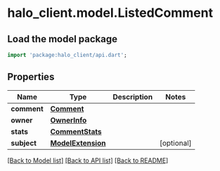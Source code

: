 # halo_client.model.ListedComment

## Load the model package
```dart
import 'package:halo_client/api.dart';
```

## Properties
Name | Type | Description | Notes
------------ | ------------- | ------------- | -------------
**comment** | [**Comment**](Comment.md) |  | 
**owner** | [**OwnerInfo**](OwnerInfo.md) |  | 
**stats** | [**CommentStats**](CommentStats.md) |  | 
**subject** | [**ModelExtension**](ModelExtension.md) |  | [optional] 

[[Back to Model list]](../README.md#documentation-for-models) [[Back to API list]](../README.md#documentation-for-api-endpoints) [[Back to README]](../README.md)


